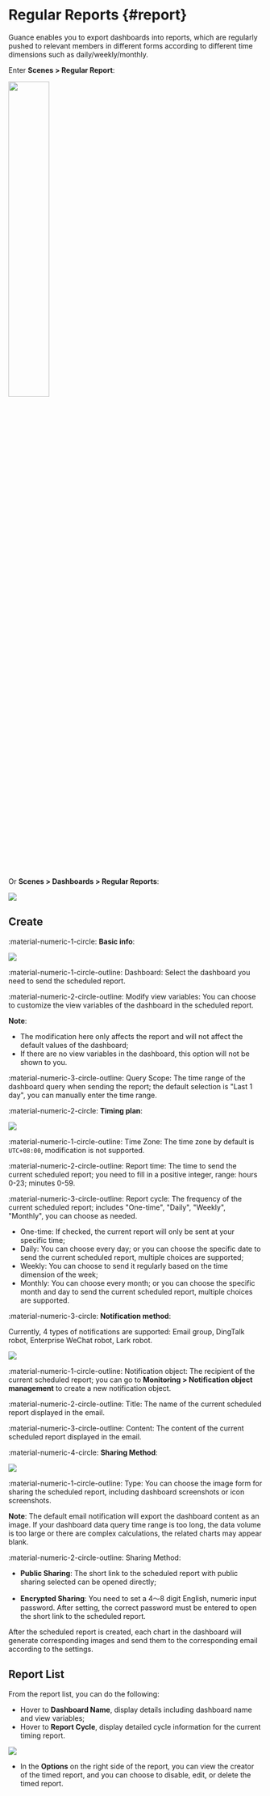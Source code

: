 # Regular Reports {#report}

Guance enables you to export dashboards into reports, which are regularly pushed to relevant members in different forms according to different time dimensions such as daily/weekly/monthly.

Enter **Scenes > Regular Report**:

<img src="../img/report-9.png" width="40%" >

Or **Scenes > Dashboards > Regular Reports**:

![](img/report-1.png)


## Create


:material-numeric-1-circle: **Basic info**:

![](img/report-4.png)

:material-numeric-1-circle-outline: Dashboard: Select the dashboard you need to send the scheduled report.

:material-numeric-2-circle-outline: Modify view variables: You can choose to customize the view variables of the dashboard in the scheduled report.

**Note**:

- The modification here only affects the report and will not affect the default values of the dashboard;
- If there are no view variables in the dashboard, this option will not be shown to you.

:material-numeric-3-circle-outline: Query Scope: The time range of the dashboard query when sending the report; the default selection is "Last 1 day", you can manually enter the time range.

:material-numeric-2-circle: **Timing plan**:

![](img/report-5.png)

:material-numeric-1-circle-outline: Time Zone: The time zone by default is `UTC+08:00`, modification is not supported.

:material-numeric-2-circle-outline: Report time: The time to send the current scheduled report; you need to fill in a positive integer, range: hours 0-23; minutes 0-59.

:material-numeric-3-circle-outline: Report cycle: The frequency of the current scheduled report; includes "One-time", "Daily", "Weekly", "Monthly", you can choose as needed.

- One-time: If checked, the current report will only be sent at your specific time;
- Daily: You can choose every day; or you can choose the specific date to send the current scheduled report, multiple choices are supported;
- Weekly: You can choose to send it regularly based on the time dimension of the week;
- Monthly: You can choose every month; or you can choose the specific month and day to send the current scheduled report, multiple choices are supported.

:material-numeric-3-circle: **Notification method**:

Currently, 4 types of notifications are supported: Email group, DingTalk robot, Enterprise WeChat robot, Lark robot.

![](img/report-6.png)

:material-numeric-1-circle-outline: Notification object: The recipient of the current scheduled report; you can go to **Monitoring > Notification object management** to create a new notification object.

:material-numeric-2-circle-outline: Title: The name of the current scheduled report displayed in the email.

:material-numeric-3-circle-outline: Content: The content of the current scheduled report displayed in the email.

:material-numeric-4-circle: **Sharing Method**:

![](img/report-3.png)

:material-numeric-1-circle-outline: Type: You can choose the image form for sharing the scheduled report, including dashboard screenshots or icon screenshots.

**Note**: The default email notification will export the dashboard content as an image. If your dashboard data query time range is too long, the data volume is too large or there are complex calculations, the related charts may appear blank.

:material-numeric-2-circle-outline: Sharing Method:

- **Public Sharing**: The short link to the scheduled report with public sharing selected can be opened directly;

- **Encrypted Sharing**: You need to set a 4～8 digit English, numeric input password. After setting, the correct password must be entered to open the short link to the scheduled report.

After the scheduled report is created, each chart in the dashboard will generate corresponding images and send them to the corresponding email according to the settings.



## Report List

From the report list, you can do the following:

- Hover to **Dashboard Name**, display details including dashboard name and view variables;
- Hover to **Report Cycle**, display detailed cycle information for the current timing report.

![](img/report-8.gif)

- In the **Options** on the right side of the report, you can view the creator of the timed report, and you can choose to disable, edit, or delete the timed report.

